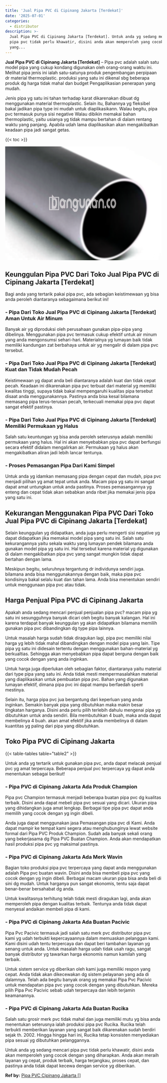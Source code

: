 ```yaml
---
title: 'Jual Pipa PVC di Cipinang Jakarta [Terdekat]'
date: '2025-07-01'
categories:
  - distributor
description: >-
  Jual Pipa PVC di Cipinang Jakarta [Terdekat]. Untuk anda yg sedang mencari
  pipa pvc tidak perlu khawatir, disini anda akan memperoleh yang cocok dengan
  yang...
---
```


**Jual Pipa PVC di Cipinang Jakarta \[Terdekat\]** – Pipa pvc adalah salah satu model pipa yang cukup kondang digunakan oleh orang-orang waktu ini. Melihat pipa jenis ini ialah satu-satunya produk pengembangan perpipaan dr material thermoplastic. produksi yang satu ini dikenal sbg beberapa produk dg harga tidak mahal dan budget Pengaplikasian penerapan yang mudah.

Jenis pipa yg satu ini tahan terhadap karat dikarenakan dibuat dg menggunakan material thermoplastic. Selain itu, Bahannya yg fleksibel bakal jadikan pipa type ini mudah untuk diaplikasikann. Walau begitu, pipa pvc termasuk punya sisi negative Walau dibikin memakai bahan thermoplastic, yaitu usianya yg tidak mampu bertahan di dalam rentang waktu yang panjang. Apabila udah lama diaplikasikan akan mengakibatkan keadaan pipa jadi sangat getas.

{{< toc >}}

![Jual Pipa PVC di Cipinang Jakarta [Terdekat]](/images/jaul-pipa-pvc-64.png)

## Keunggulan Pipa PVC Dari Toko Jual Pipa PVC di Cipinang Jakarta \[Terdekat\]

Bagi anda yang tertarik pakai pipa pvc, ada sebagian keistimewaan yg bisa anda peroleh diantaranya sebagaimana berikut ini!

### \- Pipa Dari Toko Jual Pipa PVC di Cipinang Jakarta \[Terdekat\] Aman Untuk Air Minum

Banyak air yg diproduksi oleh perusahaan gunakan pipa-pipa yang dibelinya. Menggunakan pipa pvc termasuk cukup efektif untuk air minum yang anda mengonsumsi sehari-hari. Materialnya yg lumayan baik tidak memiliki kandungan zat berbahaya untuk air yg mengalir di dalam pipa pvc tersebut.

### \- Pipa Dari Toko Jual Pipa PVC di Cipinang Jakarta \[Terdekat\] Kuat dan Tidak Mudah Pecah

Keistimewaan yg dapat anda beli diantaranya adalah kuat dan tidak cepat pecah. Keadaan ini dikarenakan pipa pvc terbuat dari material yg memiliki kwalitas tinggi, supaya tidak bakal mempengaruhi kualitas pipa tersebut disaat anda menggunakannya. Pastinya anda bisa kesal bilamana memasang pipa terus-terusan pecah, terkecuali memakai pipa pvc dapat sangat efektif pastinya.

### \- Pipa Dari Toko Jual Pipa PVC di Cipinang Jakarta \[Terdekat\] Memiliki Permukaan yg Halus

Salah satu keuntungan yg bisa anda peroleh seterusnya adalah memiliki permukaan yang halus. Hal ini akan menyebabkan pipa pvc dapat berfungsi secara efektif didalam mengalirkan air. Permukaan yg halus akan mengakibatkan aliran jadi lebih lancar tentunya.

### \- Proses Pemasangan Pipa Dari Kami Simpel

Untuk anda yg idamkan memasang pipa dengan cepat dan mudah, pipa pvc menjadi pilihan yg amat tepat untuk anda. Macam pipa yg satu ini sangat dapat amat untungkan untuk anda pastinya. Proses pemasangannya yg enteng dan cepat tidak akan sebabkan anda ribet jika memakai jenis pipa yang satu ini.

## Kekurangan Menggunakan Pipa PVC Dari Toko Jual Pipa PVC di Cipinang Jakarta \[Terdekat\]

Selain keunggulan yg didapatkan, anda juga perlu mengerti sisi negative yg dapat didapatkan jika memakai model pipa yang satu ini. Salah satu kekurangannya yaitu sekala waktu yang lumayan pendek bilamana anda gunakan model pipa yg satu ini. Hal tersebut karena material yg digunakan di dalam mengakibatkan pipa pvc yang sangat mungkin tidak dapat bertahan dengan lama.

Meskipun begitu, seluruhnya tergantung dr individunya sendiri juga. bilamana anda bisa menggunakannya dengan baik, maka pipa pvc kondisinya bakal selalu kuat dan tahan lama. Anda bisa menentukan sendiri untuk menggunaan pipa pvc atau tidak.

## Harga Penjual Pipa PVC di Cipinang Jakarta

Apakah anda sedang mencari penjual penjualan pipa pvc? macam pipa yg satu ini sesungguhnya banyak dicari oleh begitu banyak kalangan. Hal ini karena terdapat banyak keunggulan yg akan didapatkan bilamana memilih gunakan pipa pvc dibandingkan dg type pipa lainnya.

Untuk masalah harga sudah tidak diragukan lagi, pipa pvc memiliki nilai harga yg lebih tidak mahal dibandingkan dengan model pipa yang lain. Tipe pipa yg satu ini didesain tertentu dengan menggunakan bahan-material yg berkualtias. Sehingga akan menyebabkan pipa dapat berguna dengan baik yang cocok dengan yang anda inginkan.

Untuk harga juga diperlukan oleh sebagian faktor, diantaranya yaitu material dari type pipa yang satu ini. Anda tidak mesti mempermasalahkan material yang diaplikasikan untuk pembuatan pipa pvc. Bahan yang digunakan lumayan efektif, dimana pipa pvc ini dapat mampu berfaedah sperti mestinya.

Selain itu, harga pipa pvc jua bergantung dari keperluan yang anda inginkan. Semakin banyak pipa yang dibutuhkan maka makin besar tingkatan harganya. Disini anda perlu pilih terlebih dahulu mengenai pipa yg dibutuhkan untuk anda sendiri. Bila membutuhkan 4 buah, maka anda dapat membelinya 4 buah. akan amat efektif jika anda membelinya di dalam kuantitas yg paling dari pipa yang dibutuhkan.

## Toko Pipa PVC di Cipinang Jakarta

{{< table-tables table="table2" >}}

Untuk anda yg tertarik untuk gunakan pipa pvc, anda dapat melacak penjual pvc yg amat terpercaya. Beberapa penjual pvc terpercaya yg dapat anda menentukan sebagai berikut!

### \- Pipa PVC di Cipinang Jakarta Ada Produk Champion

Pipa pvc Champion termasuk menjadi beberapa buatan pipa pvc dg kualitas terbaik. Disini anda dapat mebeli pipa pvc sesuai yang dicari. Ukuran pipa yang dihidangkan juga amat lengkap. Berbagai tipe pipa pvc dapat anda memilih yang cocok dengan yg ingin dibeli.

Anda juga dapat menggunakan jasa Pemasangan pipa pvc di Kami. Anda dapat mampir ke tempat kami segera atau menghubunginya lewat website formal dari Pipa PVC Produk Champion. Sudah ada banyak sekali orang yang bekerjasama dg Pipa PVC Buatan Champion. Anda akan mendapatkan hasil produksi pipa pvc yg maksimal pastinya.

### \- Pipa PVC di Cipinang Jakarta Ada Merk Wavin

Bagian toko produksi pipa pvc terpercaya yang dapat anda menggunakan adalah Pipa pvc buatan wavin. Disini anda bisa membeli pipa pvc yang cocok dengan yg ingin dibeli. Berbagai macam ukuran pipa bisa anda beli di sini dg mudah. Untuk harganya pun sangat ekonomis, tentu saja dapat benar-benar bersahabat dg anda.

Untuk kwalitasnya terhitung telah tidak mesti diragukan lagi, anda akan memperoleh pipa dengan kualitas terbaik. Tentunya anda tidak dapat menyesal andaikan membeli pipa di kami.

### \- Pipa PVC di Cipinang Jakarta Ada Buatan Pacivic

Pipa Pvc Pacivic termasuk jadi salah satu merk pvc distributor pipa pvc kami yg udah terbukti kepercayaannya dalam memuaskan pelanggan kami. Kami disini udah tentu terpercaya dan dapat beri tambahan layanan yg senang untuk anda. Untuk masalah harga udah tidak usah ragu, sangat banyak distributor yg tawarkan harga ekonomis namun kamilah yang terbaik.

Untuk sistem service yg diberikan oleh kami juga memiliki respon yang cepat. Anda tidak akan dikecewakan dg sistem pelayanan yang ada di dalamnya. Telah ada begitu banyak orang yg memakai Pipa Pvc Pacivic untuk mendapatan pipa pvc yang cocok dengan yang dibutuhkan. Mereka pilih Pipa Pvc Pacivic sebab udah terpercaya dan lebih terjamin keamanannya.

### \- Pipa PVC di Cipinang Jakarta Ada Buatan Rucika

Salah satu grosir merk pvc tidak mahal dan juga memiliki mutu yg bisa anda menentukan seterusnya ialah produksi pipa pvc Rucika. Rucika telah terbukti memberikan layanan yang sangat baik dikarenakan sudah berdiri sejak th. 2002. Hingga hingga hari ini, Rucika tetap konsisten menyediakan pipa sesuai yg dibutuhkan pelanggannya.

Untuk anda yg sedang mencari pipa pvc tidak perlu khawatir, disini anda akan memperoleh yang cocok dengan yang diharapkan. Anda akan meraih layanan yg cepat, produk terbaik, harga terjangkau, proses cepat, dan pastinya anda tidak dapat kecewa dengan service yg diberikan.

**Ref by:** [Pipa PVC Cipinang Jakarta []](https://id.wikipedia.org/wiki/Pipa)

